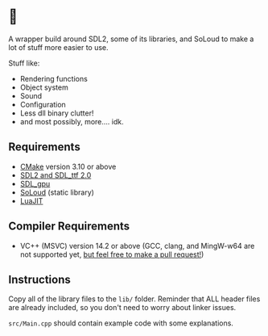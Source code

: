 # 🤨

A wrapper build around SDL2, some of its libraries, and SoLoud to make a lot of stuff
more easier to use.

Stuff like:

- Rendering functions
- Object system
- Sound
- Configuration
- Less dll binary clutter!
- and most possibly, more.... idk.

## Requirements

- [CMake](https://cmake.org) version 3.10 or above
- [SDL2 and SDL_ttf 2.0](https://libsdl.org)
- [SDL_gpu](https://github.com/grimfang4/sdl-gpu)
- [SoLoud](https://github.com/haya3218/soloud) (static library)
- [LuaJIT](http://luajit.org)

## Compiler Requirements

- VC++ (MSVC) version 14.2 or above
(GCC, clang, and MingW-w64 are not supported yet, [but feel free to make a pull request!](https://github.com/haya3218/SDfmL/compare))

## Instructions

Copy all of the library files to the `lib/` folder.
Reminder that ALL header files are already included, so you don't need to worry about linker issues.

`src/Main.cpp` should contain example code with some explanations.
